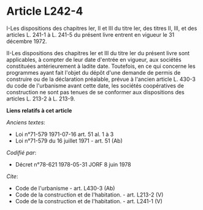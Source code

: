 # Article L242-4

I-Les dispositions des chapitres Ier, II et III du titre Ier, des titres II, III, et des articles L. 241-1 à L. 241-5 du
présent livre entrent en vigueur le 31 décembre 1972. 

II-Les dispositions des chapitres Ier et III du titre Ier du présent livre sont applicables, à compter de leur date d'entrée
en vigueur, aux sociétés constituées antérieurement à ladite date. Toutefois, en ce qui concerne les programmes ayant fait
l'objet du dépôt d'une demande de permis de construire ou de la déclaration préalable, prévue à l'ancien article L. 430-3 du
code de l'urbanisme avant cette date, les sociétés coopératives de construction ne sont pas tenues de se conformer aux
dispositions des articles L. 213-2 à L. 213-9.

**Liens relatifs à cet article**

_Anciens textes_:

  - Loi n°71-579 1971-07-16 art. 51 al. 1 à 3
  - Loi n°71-579 du 16 juillet 1971 - art. 51 (Ab)

_Codifié par_:

  - Décret n°78-621 1978-05-31 JORF 8 juin 1978

_Cite_:

  - Code de l'urbanisme - art. L430-3 (Ab)
  - Code de la construction et de l'habitation. - art. L213-2 (V)
  - Code de la construction et de l'habitation. - art. L241-1 (V)
